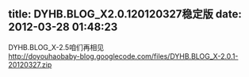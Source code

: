 title: DYHB.BLOG_X2.0.120120327稳定版
date: 2012-03-28 01:48:23
---

DYHB.BLOG_X-2.5咱们再相见<br/>http://doyouhaobaby-blog.googlecode.com/files/DYHB.BLOG_X-2.0.1-20120327.zip